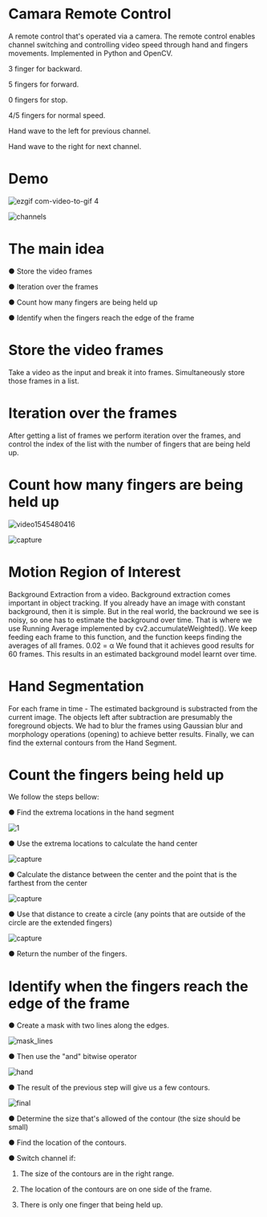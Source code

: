 
# Camara Remote Control  

A remote control that's operated via a camera. The remote control enables channel switching and controlling video speed through hand and fingers movements.
Implemented in Python and OpenCV.

 3 finger for backward.

 5 fingers for forward.

 0 fingers for stop.

 4/5 fingers for normal speed.

 Hand wave to the left for previous channel.
 
 Hand wave to the right for next channel.




# Demo

![ezgif com-video-to-gif 4](https://user-images.githubusercontent.com/40145410/50739674-39baac80-11ec-11e9-9215-46bb1a86fd92.gif)

![channels](https://user-images.githubusercontent.com/40145410/57572426-db643b80-7422-11e9-9d8e-01d6c982efc7.gif)




# The main idea

● Store the video frames

● Iteration over the frames

● Count how many fingers are being held up

● Identify when the fingers reach the edge of the frame  

# Store the video frames
Take a video as the input and break it into frames. Simultaneously store those frames in a list.

# Iteration over the frames
After getting a list of frames we perform iteration over the frames, and control the index of the list with the number of fingers that are being held up.

# Count how many fingers are being held up

![video1545480416](https://user-images.githubusercontent.com/40145410/50406760-26164b80-07d3-11e9-8bee-ccc3980f445a.gif) 


![capture](https://user-images.githubusercontent.com/40145410/50406794-dd12c700-07d3-11e9-86da-fada81684e47.PNG)


# Motion Region of Interest
Background Extraction from a video. Background extraction comes important in object tracking. If you already have an image with constant background, then it is simple. But in the real world, the backround we see is noisy, so one has to estimate the background over time. That is where we use Running Average implemented by ​cv2.accumulateWeighted(). We keep feeding each frame to this function, and the function keeps finding the averages of all frames. 0.02 = α We found that it achieves good results for 60 frames. This results in an estimated background model learnt over time.


# Hand Segmentation
For each frame in time - The estimated background is substracted from the current image. The objects left after subtraction are presumably the foreground objects. We had to blur the frames using ​Gaussian blur ​and morphology operations (​opening​) to ​achieve better results. Finally, we can find the external contours from the Hand Segment.

# Count the fingers being held up 
We follow the steps bellow: 


● Find the extrema locations in the hand segment

![1](https://user-images.githubusercontent.com/40145410/50377346-54a1f400-0624-11e9-9669-133a7a101086.PNG)

●  Use the extrema locations to calculate the hand center

![capture](https://user-images.githubusercontent.com/40145410/50377348-7307ef80-0624-11e9-8847-f5b047dfec78.PNG)


● Calculate the distance between the center and the point that is the farthest from the center

![capture](https://user-images.githubusercontent.com/40145410/50377359-93d04500-0624-11e9-9354-8dec40f4dcac.PNG)


● Use that distance to create a circle (any points that are outside of the circle are the extended fingers) 

![capture](https://user-images.githubusercontent.com/40145410/50377366-b06c7d00-0624-11e9-9ae9-a7a359aaffbe.PNG)



● Return the number of the fingers. 


# Identify when the fingers reach the edge of the frame


● Create a mask with two lines along the edges.

![mask_lines](https://user-images.githubusercontent.com/40145410/57573093-e53e6c80-742b-11e9-940f-859fc0c61e24.PNG)

● Then use the "and" bitwise operator


![hand](https://user-images.githubusercontent.com/40145410/57572655-1ae05700-7426-11e9-9c0a-c54738a56c0b.PNG) 

● The result of the previous step will give us a few contours.

![final](https://user-images.githubusercontent.com/40145410/57573163-449c7c80-742c-11e9-8998-db6c711f8f8b.PNG)

● Determine the size that's allowed of the contour (the size should be small)

● Find the location of the contours.

● Switch channel if:
  
   1) The size of the contours are in the right range.
  
   2) The location of the contours are on one side of the frame.
  
   3) There is only one finger that being held up.
